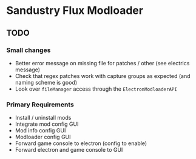 # Sandustry Flux Modloader

## TODO

### Small changes

- Better error message on missing file for patches / other (see electrics message)
- Check that regex patches work with capture groups as expected (and naming scheme is good)
- Look over `fileManager` access through the `ElectronModloaderAPI`

### Primary Requirements

- Install / uninstall mods
- Integrate mod config GUI
- Mod info config GUI
- Modloader config GUI
- Forward game console to electron (config to enable)
- Forward electron and game console to GUI
